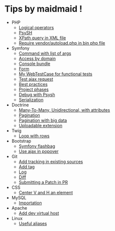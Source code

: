 # Tips by maidmaid !

- PHP
  - [Logical operators](doc/php/logical-operators.md)
  - [PsySH](doc/php/psysh.md)
  - [XPath query in XML file](doc/php/xpath-xml.md)
  - [Require vendor/autoload.php in bin php file](doc/php/autoload.md)
- Symfony
  - [Command with list of args](doc/symfony/command-array.md)
  - [Access by domain](doc/symfony/access-by-domain.md)
  - [Console bundle](doc/symfony/console-bundle.md)
  - [Form](doc/symfony/form.md)
  - [My WebTestCase for functional tests](doc/symfony/WebTestCase.php)
  - [Test ajax request](doc/symfony/test-ajax.md)
  - [Best practices](doc/symfony/best-practice.md)
  - [Project phases](doc/symfony/project-phase.md)
  - [Debug with Psysh](doc/symfony/psysh.md)
  - [Serialization](doc/symfony/serializer/serializer.php)
- Doctrine
  - [Many-To-Many, Unidirectional, with attributes](doc/doctrine/many-to-many.md)
  - [Pagination](doc/doctrine/pagination.md)
  - [Pagination with big data](doc/doctrine/pagination-big-data.md)
  - [Uploadable extension](doc/doctrine/uploadable.md)
- Twig
  - [Loop with rows](doc/twig/loop-with-rows.md)
- Bootstrap
  - [Symfony flashbag](doc/bootstrap/flashbag-symfony.md)
  - [Use ajax in popover](doc/bootstrap/use-ajax-in-popover.md)
- Git
  - [Add tracking in existing sources](doc/git/existing-sources.md)
  - [Add tag](doc/git/tag.md)
  - [Log](doc/git/log.md)
  - [Diff](doc/git/diff.md)
  - [Submitting a Patch in PR](doc/git/patch.md)
- CSS
  - [Center V and H an element](doc/css/center.md)
- MySQL
  - [Importation](doc/mysql/import.md)
- Apache
  - [Add dev virtual host](doc/apache/vhost.md)
- Linux
  - [Useful aliases](doc/linux/aliases.md)